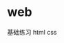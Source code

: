 <!--
 * @author: Spring
 * @create: 2021-05-18 10:31 AM
 * @license: MIT
 * @lastAuthor: Spring
 * @lastEditTime: 2021-05-18 10:33 AM
 * @desc: 文档
-->
# web
基础练习 html css
